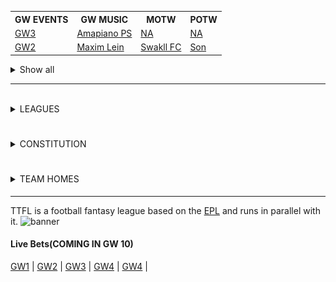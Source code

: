 <link rel="stylesheet" href="https://cdnjs.cloudflare.com/ajax/libs/font-awesome/4.7.0/css/font-awesome.min.css">

<!--   -------------------------------------------------------------------------------------------------------------------------------| -->
<!-- To update this table, it always shows top 2 last results.                                                                        | -->
<!-- To update it means copy last row in top table and make it top in the bottom table, then enter new top row in top table and so on.| -->
<!-- ---------------------------------------------------------------------------------------------------------------------------------| -->
<table style="width:100%">
  <tr>
   <th>GW EVENTS</th>
    <th>GW MUSIC</th>
    <th>MOTW</th>
    <th>POTW</th>
  </tr>
 <!-- -------------------------------Heading above----------------------------------- -->
  <tr>
    <td><a href = "#">GW3</a></td>
    <td><a href = "https://www.youtube.com/watch?v=2TL-ivF_JuE">Amapiano PS</a></td>
    <td><a href = "https://fantasy.premierleague.com/">NA</a></td>
   <td><a href = "https://en.wikipedia.org/">NA</a></td>
  </tr>
  <tr>
    <td><a href = "#">GW2</a></td>
    <td><a href = "https://www.youtube.com/watch?v=uuGiZWl13Zk">Maxim Lein</a></td>
    <td><a href = "https://fantasy.premierleague.com/entry/4673174/event/2">Swakll FC</a></td>
   <td><a href = "https://en.wikipedia.org/wiki/Son_Heung-min">Son</a></td>
  </tr>
 </table>
 <!-- ----------------------------------------------------------------------------------------------------------------------------| -->
 <!-- ----------------------------------------------This seperates the top and bottom tables--------------------------------------| -->
 <!-- ----------------------------------------------------------------------------------------------------------------------------| -->
 <details>
   <summary>Show all</summary>
    <table>
     <tr>
      <td><a href = "#">GW1</a></td>
      <td><a href = "https://www.youtube.com/watch?v=OVk0eQ0mu-M">Focused Melodies</a></td>
      <td><a href = "https://fantasy.premierleague.com/entry/2258467/event/1">NC Boys</a></td>
      <td><a href = "https://en.wikipedia.org/wiki/Son_Heung-min">Salah</a></td>
     </tr>
     </table>
  </details>
<!-- --------------------------------------------------END OF TABLE---------------------------------------------------------------| -->

-----

<details>
<summary> <i class="fa fa-trophy" style="font-size:32px;color:yellow"></i> LEAGUES </summary>
  
<p>
 TTFL is made up of, but not limited to the 3 leagues below as of 2020.
 
 <li><a href = "https://fantasy.premierleague.com/leagues/106494/standings/c" >TTFL classic</a></li>
 <li><a href = "https://fantasy.premierleague.com/leagues/153036/standings/h">TTFL HTH</a></li>
 <li><a href="https://fantasy.premierleague.com/leagues/153084/standings/h">TTFL championship HTH</a></li>
</p>
</details>
<br>
<details>
 <summary> <i class="fa fa-file-pdf-o" style="font-size:32px;color:red"></i> CONSTITUTION </summary>
<br>
<h3>Membership</h3>
<p>
All TTFL teams are expected to be part of atmost 2 of the above league according to their eligibility.
Managers are also expected to join and participate in the league's whatsapp group to an acceptable level throughout the season.
Managers are mandated to manage their clubs throughout the season. Failure to manage the team for <b>5+ consecutive game weeks</b> will render the club <b>'a ghost'</b>, and such a club stands to face relegation at the end of the season.
</p>
<p>
Managing one's team is strictly defined as performing one of the following actions that can be proved:

<li>Player transfers</li>
<li>Captain and vice captain manual switching</li>
<li>Activating a chip or wildcard</li>
<li>shuffling the starting 11 and subs.</li>

All league codes will  be made available to qualified managers atleast a week before the first gameweek. Failure to join a league will lead to the next qualifying team in a lower league being given the spot 5 hours to GW1 Deadline.
</p>

<h3>Leagues</h3>

<p>
 
<li>Classic - all teams qualify to play classic and can join mid season</li>
<li>TTFL HTH - limited to exactly 20 top flight teams</li>
<li>Championship - all other teams not in TTFL HTH, but limited to 20 spots.</li>

At the end of a full season, the bottom 3 TTFL HTH teams are automatically relegated and the <b>top 3</b> in Championship gain automatic promotion to the top flight. <b>All relegation criteria applies before promotion.</b>

Relegation from Championship means the team will not play any HTH league the next season. The 3 spots will be filled by the highest 3 teams in classic not playing in any HTH league. Again <b>All relegation criteria applies before promotion.</b>

</p>
</details>
<br>
<details>
 <summary> <i class="fa fa-map-marker" style="font-size:32px;color:red"></i> TEAM HOMES </summary>
 <img src="ttfl_map.png" alt="ttfl map">
</details>

-----
TTFL is a football fantasy league based on the [EPL](https://www.premierleague.com/) and runs in parallel with it.
![banner](https://cdn.i-scmp.com/sites/default/files/styles/1200x800/public/d8/images/methode/2020/09/15/f7520b18-f6f5-11ea-a41c-8cbd1416100a_image_hires_112346.jpg?itok=C25DDz6v&v=1600140234)

#### Live Bets(COMING IN GW 10)
[GW1](gw1.md) | [GW2](gw2.md) | [GW3](gw3.md) | [GW4](gw4.md) | [GW4](gw4.md) |
